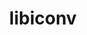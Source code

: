 ---
title: "libiconv"
layout: cache
categories: [package, v0.18]
meta: {"versions": ["1.16"], "compilers": ["gcc@7.5.0", "gcc@8.4.0"]}
spec_files: 
 - spec-0.json
 - spec-1.json
spec_names:
 - 'libiconv@1.16%gcc@7.5.0 libs=shared,static arch=linux-ubuntu18.04-x86_64'
 - 'libiconv@1.16%gcc@8.4.0 libs=shared,static arch=linux-ubuntu18.04-x86_64'
---